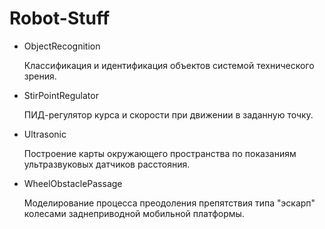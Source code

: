 # Robot-Stuff

* ObjectRecognition

	Классификация и идентификация объектов системой технического зрения.

* StirPointRegulator

	ПИД-регулятор курса и скорости при движении в заданную точку.

* Ultrasonic

	Построение карты окружающего пространства по показаниям ультразвуковых датчиков расстояния.

* WheelObstaclePassage

	Моделирование процесса преодоления препятствия типа "эскарп" колесами заднеприводной мобильной платформы.

